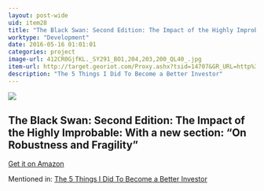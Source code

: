 ```yaml
---
layout: post-wide
uid: item28
title: "The Black Swan: Second Edition: The Impact of the Highly Improbable: With a new section: “On Robustness and Fragility”"
worktype: "Development"
date: 2016-05-16 01:01:01
categories: project
image-url: 412CR0GjfKL._SY291_BO1,204,203,200_QL40_.jpg
item-url: http://target.georiot.com/Proxy.ashx?tsid=14707&GR_URL=http%3A%2F%2Fwww.amazon.com%2FBlack-Swan-Improbable-Robustness-Fragility%2Fdp%2F081297381X%2F
description: "The 5 Things I Did To Become a Better Investor"
---
```

<a href="http://target.georiot.com/Proxy.ashx?tsid=14707&GR_URL=http%3A%2F%2Fwww.amazon.com%2FBlack-Swan-Improbable-Robustness-Fragility%2Fdp%2F081297381X%2F" target="blank"><img src="../../../../img/thumbs/412CR0GjfKL._SY291_BO1,204,203,200_QL40_.jpg" class="prod-img"></a>
<h2>The Black Swan: Second Edition: The Impact of the Highly Improbable: With a new section: “On Robustness and Fragility”</h2>
<p><a href="http://target.georiot.com/Proxy.ashx?tsid=14707&GR_URL=http%3A%2F%2Fwww.amazon.com%2FBlack-Swan-Improbable-Robustness-Fragility%2Fdp%2F081297381X%2F" target="blank">Get it on Amazon</a><p>
<p>Mentioned in: <a href="http://fourhourworkweek.com/2015/10/02/the-5-things-i-did-to-become-a-better-investor/" target="blank">The 5 Things I Did To Become a Better Investor</a></p>
